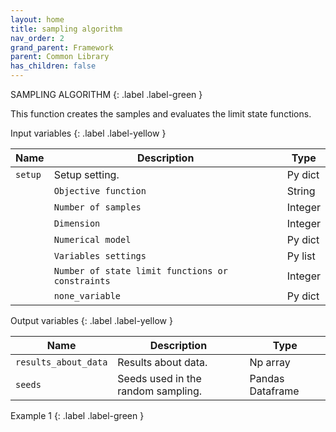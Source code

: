 ```yaml
---
layout: home
title: sampling algorithm
nav_order: 2
grand_parent: Framework
parent: Common Library
has_children: false
---
```


<!--Don't delete ths script-->
<script src = "https://polyfill.io/v3/polyfill.min.js?features=es6"></script>
<script id = "MathJax-script" async src="https://cdn.jsdelivr.net/npm/mathjax@3/es5/tex-mml-chtml.js"></script>
<!--Don't delete ths script-->

SAMPLING ALGORITHM
{: .label .label-green }

<p align = "justify">
This function creates the samples and evaluates the limit state functions.
</p>

Input variables
{: .label .label-yellow }

<table style = "width:100%">
    <thead>
      <tr>
        <th>Name</th>
        <th>Description</th>
        <th>Type</th>
      </tr>
    </thead>
    <tr>
        <td><code>setup</code></td>
        <td>Setup setting.</td>
        <td>Py dict</td>
    </tr>
    <tr>
        <td></td>
        <td><code>Objective function</code></td>
        <td>String</td>
    </tr>
    <tr>
        <td></td>
        <td><code>Number of samples</code></td>
        <td>Integer</td>
    </tr>
    <tr>
        <td></td>
        <td><code>Dimension</code></td>
        <td>Integer</td>
    </tr>
    <tr>
        <td></td>
        <td><code>Numerical model</code></td>
        <td>Py dict</td>
    </tr>
    <tr>
        <td></td>
        <td><code>Variables settings</code></td>
        <td>Py list</td>
    </tr>
    <tr>
        <td></td>
        <td><code>Number of state limit functions or constraints</code></td>
        <td>Integer</td>
    </tr>
    <tr>
        <td></td>
        <td><code>none_variable</code></td>
        <td>Py dict</td>
    </tr>
</table>

Output variables
{: .label .label-yellow }

<table style = "width:100%">
   <thead>
     <tr>
       <th>Name</th>
       <th>Description</th>
       <th>Type</th>
     </tr>
   </thead>
   <tr>
       <td><code>results_about_data</code></td>
       <td>Results about data.</td>
       <td>Np array</td>
   </tr>
    <tr>
       <td><code>seeds</code></td>
       <td>Seeds used in the random sampling.</td>
       <td>Pandas Dataframe</td>
   </tr>
</table>

Example 1
{: .label .label-green }
